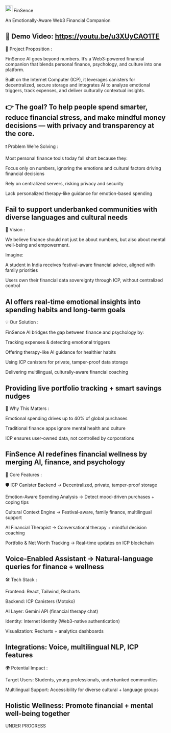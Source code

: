 
<img src="https://github.com/user-attachments/assets/7316ee5d-7a4a-444c-b4f3-9205acc2b4aa" width="22" height="22" /> FinSence  

An Emotionally-Aware Web3 Financial Companion

🎥 Demo Video: https://youtu.be/u3XUyCAO1TE
-----------------------------------------------------------------------------------------------------------------------------
📌 Project Proposition : 

FinSence AI goes beyond numbers. It’s a Web3-powered financial companion that blends personal finance, psychology, and culture into one platform.

Built on the Internet Computer (ICP), it leverages canisters for decentralized, secure storage and integrates AI to analyze emotional triggers, track expenses, and deliver culturally contextual insights.

👉 The goal? To help people spend smarter, reduce financial stress, and make mindful money decisions — with privacy and transparency at the core.
-----------------------------------------------------------------------------------------------------------------------------

❗ Problem We’re Solving : 

Most personal finance tools today fall short because they:

 Focus only on numbers, ignoring the emotions and cultural factors driving financial decisions

 Rely on centralized servers, risking privacy and security

 Lack personalized therapy-like guidance for emotion-based spending

 Fail to support underbanked communities with diverse languages and cultural needs
-----------------------------------------------------------------------------------------------------------------------------

🌟 Vision :

We believe finance should not just be about numbers, but also about mental well-being and empowerment.

Imagine:

  A student in India receives festival-aware financial advice, aligned with family priorities

  Users own their financial data sovereignty through ICP, without centralized control

  AI offers real-time emotional insights into spending habits and long-term goals
-----------------------------------------------------------------------------------------------------------------------------

💡 Our Solution : 

  FinSence AI bridges the gap between finance and psychology by:

  Tracking expenses & detecting emotional triggers

  Offering therapy-like AI guidance for healthier habits

  Using ICP canisters for private, tamper-proof data storage

  Delivering multilingual, culturally-aware financial coaching

  Providing live portfolio tracking + smart savings nudges
-----------------------------------------------------------------------------------------------------------------------------

🚀 Why This Matters :

 Emotional spending drives up to 40% of global purchases

 Traditional finance apps ignore mental health and culture

 ICP ensures user-owned data, not controlled by corporations

 FinSence AI redefines financial wellness by merging AI, finance, and psychology
-----------------------------------------------------------------------------------------------------------------------------

🔑 Core Features :

🛡 ICP Canister Backend → Decentralized, private, tamper-proof storage

 Emotion-Aware Spending Analysis → Detect mood-driven purchases + coping tips

 Cultural Context Engine → Festival-aware, family finance, multilingual support

 AI Financial Therapist → Conversational therapy + mindful decision coaching

 Portfolio & Net Worth Tracking → Real-time updates on ICP blockchain

 Voice-Enabled Assistant → Natural-language queries for finance + wellness
-----------------------------------------------------------------------------------------------------------------------------

🛠️ Tech Stack :

Frontend: React, Tailwind, Recharts

Backend: ICP Canisters (Motoko)

AI Layer: Gemini API (financial therapy chat)

Identity: Internet Identity (Web3-native authentication)

Visualization: Recharts + analytics dashboards

Integrations: Voice, multilingual NLP, ICP features
-----------------------------------------------------------------------------------------------------------------------------

🌍 Potential Impact :

 Target Users: Students, young professionals, underbanked communities

 Multilingual Support: Accessibility for diverse cultural + language groups

 Holistic Wellness: Promote financial + mental well-being together
-----------------------------------------------------------------------------------------------------------------------------
UNDER PROGRESS
